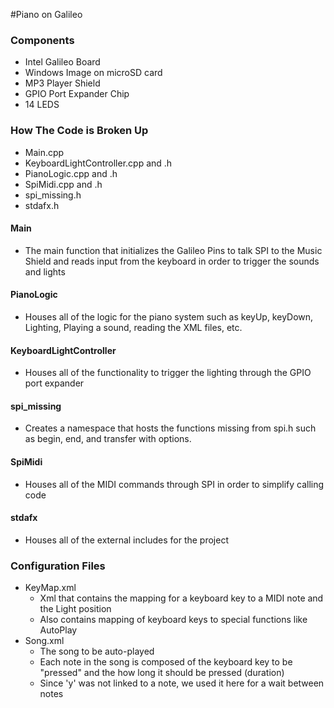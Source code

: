 #Piano on Galileo

### Components
- Intel Galileo Board
- Windows Image on microSD card
- MP3 Player Shield
- GPIO Port Expander Chip
- 14 LEDS

### How The Code is Broken Up
- Main.cpp
- KeyboardLightController.cpp and .h
- PianoLogic.cpp and .h
- SpiMidi.cpp and .h
- spi_missing.h
- stdafx.h

#### Main
- The main function that initializes the Galileo Pins to talk SPI to the Music Shield and reads input from the keyboard in order to trigger the sounds and lights
#### PianoLogic
- Houses all of the logic for the piano system such as keyUp, keyDown, Lighting, Playing a sound, reading the XML files, etc.
#### KeyboardLightController
- Houses all of the functionality to trigger the lighting through the GPIO port expander
#### spi_missing
- Creates a namespace that hosts the functions missing from spi.h such as begin, end, and transfer with options. 
#### SpiMidi
- Houses all of the MIDI commands through SPI in order to simplify calling code
#### stdafx
- Houses all of the external includes for the project

### Configuration Files
- KeyMap.xml
    - Xml that contains the mapping for a keyboard key to a MIDI note and the Light position
    - Also contains mapping of keyboard keys to special functions like AutoPlay
- Song.xml
    - The song to be auto-played
    - Each note in the song is composed of the keyboard key to be "pressed" and the how long it should be pressed (duration)
    - Since 'y' was not linked to a note, we used it here for a wait between notes
